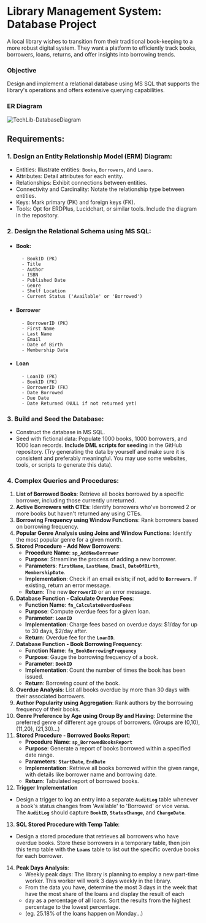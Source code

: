 
# **Library Management System: Database Project**

A local library wishes to transition from their traditional book-keeping to a more robust digital system. They want a platform to efficiently track books, borrowers, loans, returns, and offer insights into borrowing trends.


### Objective

Design and implement a relational database using MS SQL that supports the library's operations and offers extensive querying capabilities.

### ER Diagram
![TechLib-DatabaseDiagram](https://github.com/duaa-braik/TechLib/assets/78284319/8e56ab9f-7fde-4178-9887-9e84cee32c7a)

## Requirements:

### **1. Design an Entity Relationship Model (ERM) Diagram:**

- Entities: Illustrate entities: ``Books``, ``Borrowers``, and ``Loans``.
- Attributes: Detail attributes for each entity.
- Relationships: Exhibit connections between entities.
- Connectivity and Cardinality: Notate the relationship type between entities.
- Keys: Mark primary (PK) and foreign keys (FK).
- Tools: Opt for ERDPlus, Lucidchart, or similar tools. Include the diagram in the repository.

### **2. Design the Relational Schema using MS SQL:**

- #### Book:
        - BookID (PK)
        - Title
        - Author
        - ISBN
        - Published Date
        - Genre
        - Shelf Location
        - Current Status ('Available' or 'Borrowed')

- #### Borrower
        - BorrowerID (PK)   
        - First Name
        - Last Name
        - Email
        - Date of Birth
        - Membership Date
- #### Loan

        - LoanID (PK)
        - BookID (FK)
        - BorrowerID (FK)
        - Date Borrowed
        - Due Date
        - Date Returned (NULL if not returned yet)

### **3. Build and Seed the Database**:

- Construct the database in MS SQL.
- Seed with fictional data: Populate 1000 books, 1000 borrowers, and 1000 loan records. **Include DML scripts for seeding** in the GitHub repository. (Try generating the data by yourself and make sure it is consistent and preferably meaningful. You may use some websites, tools, or scripts to generate this data).

### **4. Complex Queries and Procedures**:

1. **List of Borrowed Books**: Retrieve all books borrowed by a specific borrower, including those currently unreturned. 
2. **Active Borrowers with CTEs**: Identify borrowers who've borrowed 2 or more books but haven't returned any using CTEs. 
3. **Borrowing Frequency using Window Functions**: Rank borrowers based on borrowing frequency. 
4. **Popular Genre Analysis using Joins and Window Functions**: Identify the most popular genre for a given month. 
5. **Stored Procedure - Add New Borrowers**: 
    - **Procedure Name**: **`sp_AddNewBorrower`**
    - **Purpose**: Streamline the process of adding a new borrower.
    - **Parameters**: **`FirstName`**, **`LastName`**, **`Email`**, **`DateOfBirth`**, **`MembershipDate`**.
    - **Implementation**: Check if an email exists; if not, add to **`Borrowers`**. If existing, return an error message.
    - **Return**: The new **`BorrowerID`** or an error message.
6. **Database Function - Calculate Overdue Fees**: 
    - **Function Name**: **`fn_CalculateOverdueFees`**
    - **Purpose**: Compute overdue fees for a given loan.
    - **Parameter**: **`LoanID`**
    - **Implementation**: Charge fees based on overdue days: $1/day for up to 30 days, $2/day after.
    - **Return**: Overdue fee for the **`LoanID`**.
7. **Database Function - Book Borrowing Frequency**: 
    - **Function Name**: **`fn_BookBorrowingFrequency`**
    - **Purpose**: Gauge the borrowing frequency of a book.
    - **Parameter**: **`BookID`**
    - **Implementation**: Count the number of times the book has been issued.
    - **Return**: Borrowing count of the book.
8. **Overdue Analysis**: List all books overdue by more than 30 days with their associated borrowers. 
9. **Author Popularity using Aggregation**: Rank authors by the borrowing frequency of their books. 
10. **Genre Preference by Age using Group By and Having**: Determine the preferred genre of different age groups of borrowers. (Groups are (0,10), (11,20), (21,30)…) 
11. **Stored Procedure - Borrowed Books Report**: 
    - **Procedure Name**: **`sp_BorrowedBooksReport`**
    - **Purpose**: Generate a report of books borrowed within a specified date range.
    - **Parameters**: **`StartDate`**, **`EndDate`**
    - **Implementation**: Retrieve all books borrowed within the given range, with details like borrower name and borrowing date.
    - **Return**: Tabulated report of borrowed books.
12. **Trigger Implementation**   
- Design a trigger to log an entry into a separate **`AuditLog`** table whenever a book's status changes from 'Available' to 'Borrowed' or vice versa. The **`AuditLog`** should capture **`BookID`**, **`StatusChange`**, and **`ChangeDate`**.
13. **SQL Stored Procedure with Temp Table**: 
- Design a stored procedure that retrieves all borrowers who have overdue books. Store these borrowers in a temporary table, then join this temp table with the **`Loans`** table to list out the specific overdue books for each borrower.

14. **Peak Days Analysis**: 
    - Weekly peak days: The library is planning to employ a new part-time worker. This worker will work 3 days weekly in the library. 
    - From the data you have, determine the most 3 days in the week that have the most share of the loans and display the result of each
	- day as a percentage of all loans. Sort the results from the highest percentage to the lowest percentage.
	- (eg. 25.18% of the loans happen on Monday...)

